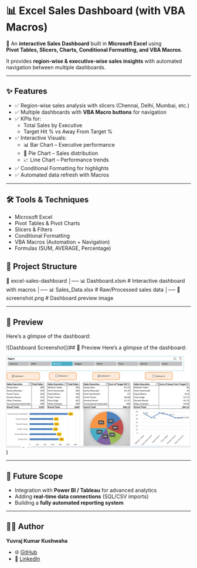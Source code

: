 # 📊 Excel Sales Dashboard (with VBA Macros)

🚀 An **interactive Sales Dashboard** built in **Microsoft Excel** using  
**Pivot Tables, Slicers, Charts, Conditional Formatting, and VBA Macros**.  

It provides **region-wise & executive-wise sales insights** with automated navigation between multiple dashboards.

---

## ✨ Features
- ✅ Region-wise sales analysis with slicers (Chennai, Delhi, Mumbai, etc.)
- ✅ Multiple dashboards with **VBA Macro buttons** for navigation
- ✅ KPIs for:
  - Total Sales by Executive
  - Target Hit % vs Away From Target %
- ✅ Interactive Visuals:
  - 📊 Bar Chart – Executive performance
  - 🥧 Pie Chart – Sales distribution
  - 📈 Line Chart – Performance trends
- ✅ Conditional Formatting for highlights
- ✅ Automated data refresh with Macros

---

## 🛠 Tools & Techniques
- Microsoft Excel
- Pivot Tables & Pivot Charts
- Slicers & Filters
- Conditional Formatting
- VBA Macros (Automation + Navigation)
- Formulas (SUM, AVERAGE, Percentage)

## 📂 Project Structure
📁 excel-sales-dashboard
│── 📊 Dashboard.xlsm # Interactive dashboard with macros
│── 📊 Sales_Data.xlsx # Raw/Processed sales data
│── 📸 screenshot.png # Dashboard preview image

---

## 📸 Preview
Here’s a glimpse of the dashboard:  

![Dashboard Screenshot](## 📸 Preview
Here’s a glimpse of the dashboard:  

![Dashboard Screenshot](https://raw.githubusercontent.com/yuvrajkushwaha01/Excel-Sales-Dashboard/26d85c300451dac139412cada820c20b5bd6ff48/image%20screenshot.png)
)

---

## 🔮 Future Scope
- Integration with **Power BI / Tableau** for advanced analytics  
- Adding **real-time data connections** (SQL/CSV imports)  
- Building a **fully automated reporting system**  

---

## 👨‍💻 Author
**Yuvraj Kumar Kushwaha**  
- 🌐 [GitHub](https://github.com/YourGitHubUsername)  
- 💼 [LinkedIn](https://linkedin.com/in/YourLinkedInProfile)  




